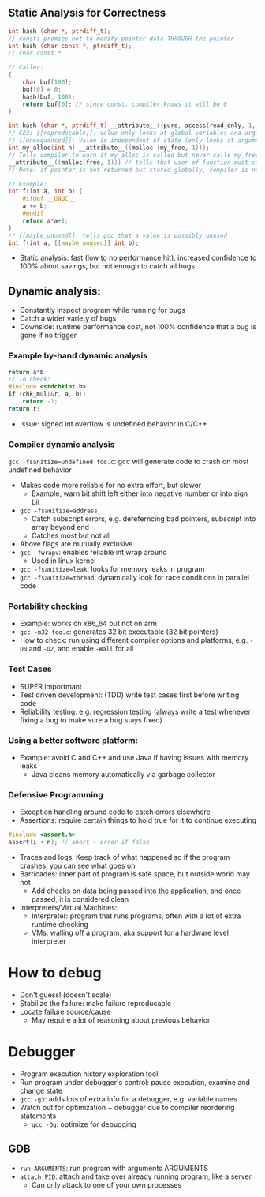 ## Static Analysis for Correctness
```c
int hash (char *, ptrdiff_t);
// const: promies not to modify pointer data THROUGH the pointer
int hash (char const *, ptrdiff_t);
// char const *

// Caller:
{
	char buf[100];
	buf[0] = 0;
	hash(buf, 100);
	return buf[0]; // since const, compiler knows it will be 0
}

int hash (char *, ptrdiff_t) __attribute__((pure, access(read_only, 1, 2))));
// C23: [[reproducable]]: value only looks at global variables and arguments, e.g. const
// [[unsequenced]]: Value is independent of state (only looks at arguments to determine return value/changes)
int my_alloc(int n) __attribute__((malloc (my_free, 1)));
// Tells compiler to warn if my_alloc is called but never calls my_free on the return value
__attribute__((malloc(free, 1))) // tells that user of function must call free themselves with the return value as the first argument to free
// Note: if pointer is not returned but stored globally, compiler is not smart enough to follow 
```
```c
// Example:
int f(int a, int b) {
	#ifdef __GNUC__
	a += b;
	#endif
	return a*a+1;
}
// [[maybe_unused]]: tells gcc that a value is possibly unused
int f(int a, [[maybe_unused]] int b);
```
- Static analysis: fast (low to no performance hit), increased confidence to 100% about savings, but not enough to catch all bugs
## Dynamic analysis:
- Constantly inspect program while running for bugs
- Catch a wider variety of bugs
- Downside: runtime performance cost, not 100% confidence that a bug is gone if no trigger
### Example by-hand dynamic analysis
```c
return a*b
// To check:
#include <stdchkint.h>
if (chk_mul(&r, a, b))
	return -1;
return r;
```
- Issue: signed int overflow is undefined behavior in C/C++
### Compiler dynamic analysis
`gcc -fsanitize=undefined foo.c`: gcc will generate code to crash on most undefined behavior
- Makes code more reliable for no extra effort, but slower
	- Example, warn bit shift left either into negative number or into sign bit
- `gcc -fsanitize=address`
	- Catch subscript errors, e.g. dereferncing bad pointers, subscript into array beyond end
	- Catches most but not all
- Above flags are mutually exclusive
- `gcc -fwrapv`: enables reliable int wrap around
	- Used in linux kernel 
- `gcc -fsanitize=leak`: looks for memory leaks in program
- `gcc -fsanitize=thread`: dynamically look for race conditions in parallel code
### Portability checking
- Example: works on x86_64 but not on arm
- `gcc -m32 foo.c`: generates 32 bit executable (32 bit pointers)
- How to check: run using different compiler options and platforms, e.g. `-O0` and `-O2`, and enable `-Wall` for all
### Test Cases
- SUPER importmant
- Test driven development: (TDD) write test cases first before writing code
- Reliability testing: e.g. regression testing (always write a test whenever fixing a bug to make sure a bug stays fixed)
### Using a better software platform:
- Example: avoid C and C++ and use Java if having issues with memory leaks
	- Java cleans memory automatically via garbage collector
### Defensive Programming
- Exception handling around code to catch errors elsewhere
- Assertions: require certain things to hold true for it to continue executing
```c
#include <assert.h>
assert(i < n); // abort + error if false
```
- Traces and logs: Keep track of what happened so if the program crashes, you can see what goes on
- Barricades: inner part of program is safe space, but outside world may not
	- Add checks on data being passed into the application, and once passed, it is considered clean
- Interpreters/Virtual Machines:
	- Interpreter: program that runs programs, often with a lot of extra runtime checking
	- VMs: walling off a program, aka support for a hardware level interpreter
# How to debug
- Don't guess! (doesn't scale)
- Stabilize the failure: make failure reproducable
- Locate failure source/cause
	- May require a lot of reasoning about previous behavior
# Debugger
- Program execution history exploration tool
- Run program under debugger's control: pause execution, examine and change state
- `gcc -g3`: adds lots of extra info for a debugger, e.g. variable names
- Watch out for optimization + debugger due to compiler reordering statements
	- `gcc -Og`: optimize for debugging
## GDB
- `run ARGUMENTS`: run program with arguments ARGUMENTS
- `attach PID`: attach and take over already running program, like a server
	- Can only attack to one of your own processes
